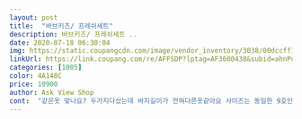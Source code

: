 ```yaml
---
layout: post 
title:  "바브키즈/ 프레쉬세트" 
description: 바브키즈/ 프레쉬세트 ..
date: 2020-07-18 06:30:04 
img: https://static.coupangcdn.com/image/vendor_inventory/3038/00dccff1a7b1134b2290155fc1bf5ecb04f3f95c5dd14279e17fc25a3af1.jpg 
linkUrl: https://link.coupang.com/re/AFFSDP?lptag=AF3600438&subid=ahnPublicAsk&pageKey=1555960436&itemId=2661153652&vendorItemId=70651760750&traceid=V0-113-88bfb8a1c379012d 
categories: [1005] 
color: 4A148C 
price: 10900 
author: Ask View Shop 
cont:  "같은옷 맞나요? 두가지다샀는데 바지길이가 전혀다른옷같아요 사이즈는 동일한 9호인데  뭐가잘못된거죠??<br/>바지가 시원해서 여름에 딱입니다 ㅎㅎ 넘 이뻐서 다른 색도 하나 더 살려고요^^<br/>코로나로 집콕만하다가 유치원을 가게되서 여유분으로 샀습니다<br/>화면상 산뜻해보여<br/>" 
---
```


